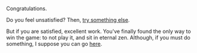 Congratulations.

Do you feel unsatisfied?
Then, [try something else](../marshmallow.md).

But if you are satisfied, excellent work. You've finally found the only way to win the game: to not play it, and sit in eternal zen. Although, if you must do something, I suppose you can go [here](https://github.com/SentientSkelly/create-your-own-adventure/blob/master/english/nothing/do-nothing.md).
